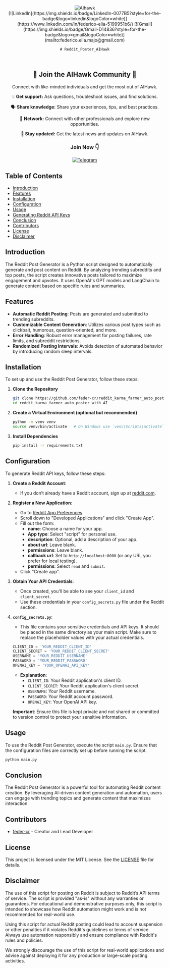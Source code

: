 <div align="center">
    <img src="https://i.postimg.cc/XGdDt5tP/linkedin-aihawk.png" alt="AIhawk" />
</div>

<div align="center">
    [![LinkedIn](https://img.shields.io/badge/LinkedIn-0077B5?style=for-the-badge&logo=linkedin&logoColor=white)](https://www.linkedin.com/in/federico-elia-5199951b6/)
    [![Gmail](https://img.shields.io/badge/Gmail-D14836?style=for-the-badge&logo=gmail&logoColor=white)](mailto:federico.elia.majo@gmail.com)

    # Reddit_Poster_AIHawk
</div>

<br />

<div align="center">

## 🚀 Join the AIHawk Community 🚀

Connect with like-minded individuals and get the most out of AIHawk.

💡 **Get support:** Ask questions, troubleshoot issues, and find solutions.

🗣️ **Share knowledge:** Share your experiences, tips, and best practices.

🤝 **Network:** Connect with other professionals and explore new opportunities.

🔔 **Stay updated:** Get the latest news and updates on AIHawk.

### Join Now 👇
[![Telegram](https://img.shields.io/badge/Telegram-2CA5E0?style=for-the-badge&logo=telegram&logoColor=white)](https://t.me/AIhawkCommunity)
</div>




## Table of Contents
- [Introduction](#introduction)
- [Features](#features)
- [Installation](#installation)
- [Configuration](#configuration)
- [Usage](#usage)
- [Generating Reddit API Keys](#generating-reddit-api-keys)
- [Conclusion](#conclusion)
- [Contributors](#contributors)
- [License](#license)
- [Disclaimer](#disclaimer)

## Introduction

The Reddit Post Generator is a Python script designed to automatically generate and post content on Reddit. By analyzing trending subreddits and top posts, the script creates innovative posts tailored to maximize engagement and upvotes. It uses OpenAI's GPT models and LangChain to generate content based on specific rules and summaries.

## Features

- **Automatic Reddit Posting**: Posts are generated and submitted to trending subreddits.
- **Customizable Content Generation**: Utilizes various post types such as clickbait, humorous, question-oriented, and more.
- **Error Handling**: Robust error management for posting failures, rate limits, and subreddit restrictions.
- **Randomized Posting Intervals**: Avoids detection of automated behavior by introducing random sleep intervals.

## Installation

To set up and use the Reddit Post Generator, follow these steps:

1. **Clone the Repository**

   ```bash
   git clone https://github.com/feder-cr/reddit_karma_farmer_auto_poster_with_AI.git
   cd reddit_karma_farmer_auto_poster_with_AI
   ```

2. **Create a Virtual Environment (optional but recommended)**

   ```bash
   python -m venv venv
   source venv/bin/activate   # On Windows use `venv\Scripts\activate`
   ```

3. **Install Dependencies**

   ```bash
   pip install -r requirements.txt
   ```


## Configuration

To generate Reddit API keys, follow these steps:

1. **Create a Reddit Account**:
   - If you don’t already have a Reddit account, sign up at [reddit.com](https://www.reddit.com).

2. **Register a New Application**:
   - Go to [Reddit App Preferences](https://www.reddit.com/prefs/apps).
   - Scroll down to "Developed Applications" and click "Create App".
   - Fill out the form:
     - **name**: Choose a name for your app.
     - **App type**: Select "script" for personal use.
     - **description**: Optional, add a description of your app.
     - **about url**: Leave blank.
     - **permissions**: Leave blank.
     - **callback url**: Set to `http://localhost:8000` (or any URL you prefer for local testing).
     - **permissions**: Select `read` and `submit`.
   - Click "Create app".

3. **Obtain Your API Credentials**:
   - Once created, you'll be able to see your `client_id` and `client_secret`.
   - Use these credentials in your `config_secrets.py` file under the Reddit section.

4. **`config_secrets.py`**:
   - This file contains your sensitive credentials and API keys. It should be placed in the same directory as your main script. Make sure to replace the placeholder values with your actual credentials.

   ```python
   CLIENT_ID = 'YOUR_REDDIT_CLIENT_ID'
   CLIENT_SECRET = 'YOUR_REDDIT_CLIENT_SECRET'
   USERNAME = 'YOUR_REDDIT_USERNAME'
   PASSWORD = 'YOUR_REDDIT_PASSWORD'
   OPENAI_KEY = 'YOUR_OPENAI_API_KEY'
   ```

   - **Explanation**:
     - `CLIENT_ID`: Your Reddit application's client ID.
     - `CLIENT_SECRET`: Your Reddit application's client secret.
     - `USERNAME`: Your Reddit username.
     - `PASSWORD`: Your Reddit account password.
     - `OPENAI_KEY`: Your OpenAI API key.

   **Important**: Ensure this file is kept private and not shared or committed to version control to protect your sensitive information.


## Usage

To use the Reddit Post Generator, execute the script `main.py`. Ensure that the configuration files are correctly set up before running the script.

```bash
python main.py
```

## Conclusion

The Reddit Post Generator is a powerful tool for automating Reddit content creation. By leveraging AI-driven content generation and automation, users can engage with trending topics and generate content that maximizes interaction.

## Contributors

- [feder-cr](https://github.com/feder-cr) - Creator and Lead Developer

## License

This project is licensed under the MIT License. See the [LICENSE](LICENSE) file for details.

## Disclaimer

The use of this script for posting on Reddit is subject to Reddit’s API terms of service. The script is provided "as-is" without any warranties or guarantees. For educational and demonstrative purposes only, this script is intended to showcase how Reddit automation might work and is not recommended for real-world use.

Using this script for actual Reddit posting could lead to account suspension or other penalties if it violates Reddit's guidelines or terms of service. Always use automation responsibly and ensure compliance with Reddit's rules and policies.

We strongly discourage the use of this script for real-world applications and advise against deploying it for any production or large-scale posting activities.
